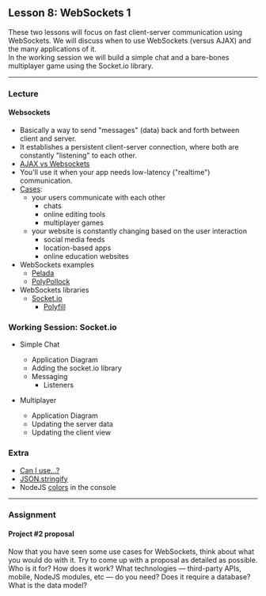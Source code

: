## Lesson 8: WebSockets 1

These two lessons will focus on fast client-server communication using WebSockets. We will discuss when to use WebSockets (versus AJAX) and the many applications of it.  
In the working session we will build a simple chat and a bare-bones multiplayer game using the Socket.io library.

---

### Lecture

#### Websockets

* Basically a way to send "messages" (data) back and forth between client and server.
* It establishes a persistent client-server connection, where both are constantly "listening" to each other.
* [AJAX vs Websockets](http://stackoverflow.com/questions/10377384/why-use-ajax-when-websockets-is-available)
* You'll use it when your app needs low-latency ("realtime") communication.
* [Cases](http://www.infoworld.com/article/2609720/application-development/9-killer-uses-for-websockets.html):
	* your users communicate with each other
		* chats
		* online editing tools
		* multiplayer games
	* your website is constantly changing based on the user interaction
		* social media feeds
		* location-based apps
		* online education websites
* WebSockets examples
	* [Pelada](http://gianordoli.com/projects.html#esib0unZub)
	* [PolyPollock](http://apon.io/)
* WebSockets libraries
	* [Socket.io](http://socket.io/)
		* [Polyfill](https://remysharp.com/2010/10/08/what-is-a-polyfill)

### Working Session: Socket.io

* Simple Chat
	* Application Diagram
	* Adding the socket.io library	
	* Messaging
		* Listeners

* Multiplayer
	* Application Diagram
	* Updating the server data
	* Updating the client view

	
### Extra

* [Can I use...?](http://caniuse.com/)
* [JSON.stringify](https://developer.mozilla.org/en-US/docs/Web/JavaScript/Reference/Global_Objects/JSON/stringify)
* NodeJS [colors](https://www.npmjs.com/package/colors) in the console

---

### Assignment

#### Project #2 proposal
Now that you have seen some use cases for WebSockets, think about what you would do with it. Try to come up with a proposal as detailed as possible. Who is it for? How does it work? What technologies — third-party APIs, mobile, NodeJS modules, etc — do you need? Does it require a database? What is the data model?
